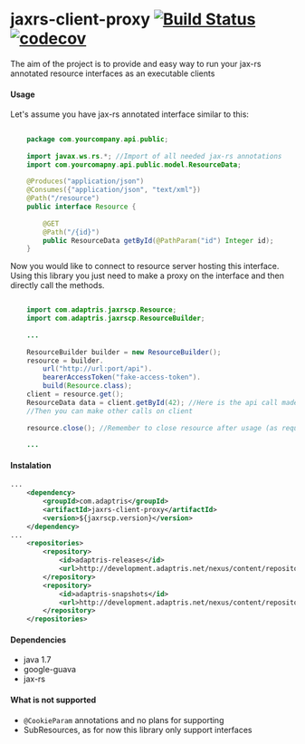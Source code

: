 jaxrs-client-proxy [![Build Status](https://travis-ci.org/adaptris/jaxrs-client-proxy.svg?branch=develop)](https://travis-ci.org/adaptris/jaxrs-client-proxy) [![codecov](https://codecov.io/gh/adaptris/jaxrs-client-proxy/branch/develop/graph/badge.svg)](https://codecov.io/gh/adaptris/jaxrs-client-proxy)
======
The aim of the project is to provide and easy way to run your jax-rs annotated resource interfaces as an executable clients

#### Usage

Let's assume you have jax-rs annotated interface similar to this:
```java
	
	package com.yourcompany.api.public;
	
	import javax.ws.rs.*; //Import of all needed jax-rs annotations
	import com.yourcomapny.api.public.model.ResourceData;
	
	@Produces("application/json")
	@Consumes({"application/json", "text/xml"})
	@Path("/resource")
	public interface Resource {
	
		@GET
		@Path("/{id}")
		public ResourceData getById(@PathParam("id") Integer id);
	}
```

Now you would like to connect to resource server hosting this interface. Using this library you just need to make a proxy on the interface and then directly call the methods.

```java

	import com.adaptris.jaxrscp.Resource;
	import com.adaptris.jaxrscp.ResourceBuilder;
	
	...
	
	ResourceBuilder builder = new ResourceBuilder();
	resource = builder.
		url("http://url:port/api").
		bearerAccessToken("fake-access-token").
		build(Resource.class);
	client = resource.get();
	ResourceData data = client.getById(42); //Here is the api call made - GET http://url:port/api/resource/42
	//Then you can make other calls on client
	
	resource.close(); //Remember to close resource after usage (as required by jax-rs client specification)
		
	...

```

#### Instalation

```xml
...
	<dependency>
		<groupId>com.adaptris</groupId>
		<artifactId>jaxrs-client-proxy</artifactId>
		<version>${jaxrscp.version}</version>
	</dependency>
...
    <repositories>
        <repository>
            <id>adaptris-releases</id>
            <url>http://development.adaptris.net/nexus/content/repositories/releases</url>
        </repository>
        <repository>
            <id>adaptris-snapshots</id>
            <url>http://development.adaptris.net/nexus/content/repositories/snapshots</url>
        </repository>
	</repositories>
```

#### Dependencies
- java 1.7
- google-guava
- jax-rs

#### What is not supported
- `@CookieParam` annotations and no plans for supporting
- SubResources, as for now this library only support interfaces
